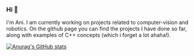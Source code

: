 ### Hi 👋

I'm Ani. I am currently working on projects related to computer-vision and robotics. On the github page you can find the projects I have done so far, along with examples of C++ concepts (which i forget a lot ahaha!). 

[![Anurag's GitHub stats](https://github-readme-stats.vercel.app/api?username=ani-4nirudh)](https://github.com/anuraghazra/github-readme-stats)

<!--
**ani-4nirudh/ani-4nirudh** is a ✨ _special_ ✨ repository because its `README.md` (this file) appears on your GitHub profile.

Here are some ideas to get you started:

- 🔭 I’m currently working on ...
- 🌱 I’m currently learning ...
- 👯 I’m looking to collaborate on ...
- 🤔 I’m looking for help with ...
- 💬 Ask me about ...
- 📫 How to reach me: ...
- 😄 Pronouns: ...
- ⚡ Fun fact: ...
-->
